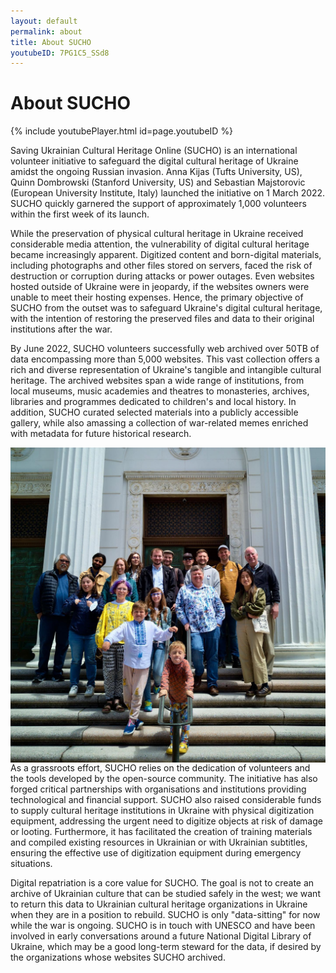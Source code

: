 ```yaml
---
layout: default
permalink: about
title: About SUCHO
youtubeID: 7PG1C5_SSd8
---
```


# About SUCHO

{% include youtubePlayer.html id=page.youtubeID %}

Saving Ukrainian Cultural Heritage Online (SUCHO) is an international volunteer initiative to safeguard the digital cultural heritage of Ukraine amidst the ongoing Russian invasion. Anna Kijas (Tufts University, US), Quinn Dombrowski (Stanford University, US) and Sebastian Majstorovic (European University Institute, Italy) launched the initiative on 1 March 2022. SUCHO quickly garnered the support of approximately 1,000 volunteers within the first week of its launch.

While the preservation of physical cultural heritage in Ukraine received considerable media attention, the vulnerability of digital cultural heritage became increasingly apparent. Digitized content and born-digital materials, including photographs and other files stored on servers, faced the risk of destruction or corruption during attacks or power outages. Even websites hosted outside of Ukraine were in jeopardy, if the websites owners were unable to meet their hosting expenses. Hence, the primary objective of SUCHO from the outset was to safeguard Ukraine's digital cultural heritage, with the intention of restoring the preserved files and data to their original institutions after the war.

By June 2022, SUCHO volunteers successfully web archived over 50TB of data encompassing more than 5,000 websites. This vast collection offers a rich and diverse representation of Ukraine's tangible and intangible cultural heritage. The archived websites span a wide range of institutions, from local museums, music academies and theatres to monasteries, archives, libraries and programmes dedicated to children's and local history. In addition, SUCHO curated selected materials into a publicly accessible gallery, while also amassing a collection of war-related memes enriched with metadata for future historical research.

<img src="/assets/images/sucho_ia.jpg" style="float:right; margin-left: 10px;"/>

As a grassroots effort, SUCHO relies on the dedication of volunteers and the tools developed by the open-source community. The initiative has also forged critical partnerships with organisations and institutions providing technological and financial support. SUCHO also raised considerable funds to supply cultural heritage institutions in Ukraine with physical digitization equipment, addressing the urgent need to digitize objects at risk of damage or looting. Furthermore, it has facilitated the creation of training materials and compiled existing resources in Ukrainian or with Ukrainian subtitles, ensuring the effective use of digitization equipment during emergency situations.

Digital repatriation is a core value for SUCHO. The goal is not to create an archive of Ukrainian culture that can be studied safely in the west; we want to return this data to Ukrainian cultural heritage organizations in Ukraine when they are in a position to rebuild. SUCHO is only "data-sitting" for now while the war is ongoing. SUCHO is in touch with UNESCO and have been involved in early conversations around a future National Digital Library of Ukraine, which may be a good long-term steward for the data, if desired by the organizations whose websites SUCHO archived.
